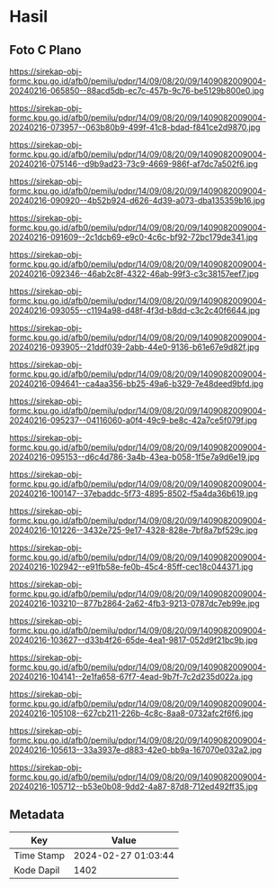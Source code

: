 # Hasil

## Foto C Plano

https://sirekap-obj-formc.kpu.go.id/afb0/pemilu/pdpr/14/09/08/20/09/1409082009004-20240216-065850--88acd5db-ec7c-457b-9c76-be5129b800e0.jpg

https://sirekap-obj-formc.kpu.go.id/afb0/pemilu/pdpr/14/09/08/20/09/1409082009004-20240216-073957--063b80b9-499f-41c8-bdad-f841ce2d9870.jpg

https://sirekap-obj-formc.kpu.go.id/afb0/pemilu/pdpr/14/09/08/20/09/1409082009004-20240216-075146--d9b9ad23-73c9-4669-986f-af7dc7a502f6.jpg

https://sirekap-obj-formc.kpu.go.id/afb0/pemilu/pdpr/14/09/08/20/09/1409082009004-20240216-090920--4b52b924-d626-4d39-a073-dba135359b16.jpg

https://sirekap-obj-formc.kpu.go.id/afb0/pemilu/pdpr/14/09/08/20/09/1409082009004-20240216-091609--2c1dcb69-e9c0-4c6c-bf92-72bc179de341.jpg

https://sirekap-obj-formc.kpu.go.id/afb0/pemilu/pdpr/14/09/08/20/09/1409082009004-20240216-092346--46ab2c8f-4322-46ab-99f3-c3c38157eef7.jpg

https://sirekap-obj-formc.kpu.go.id/afb0/pemilu/pdpr/14/09/08/20/09/1409082009004-20240216-093055--c1194a98-d48f-4f3d-b8dd-c3c2c40f6644.jpg

https://sirekap-obj-formc.kpu.go.id/afb0/pemilu/pdpr/14/09/08/20/09/1409082009004-20240216-093905--21ddf039-2abb-44e0-9136-b61e67e9d82f.jpg

https://sirekap-obj-formc.kpu.go.id/afb0/pemilu/pdpr/14/09/08/20/09/1409082009004-20240216-094641--ca4aa356-bb25-49a6-b329-7e48deed9bfd.jpg

https://sirekap-obj-formc.kpu.go.id/afb0/pemilu/pdpr/14/09/08/20/09/1409082009004-20240216-095237--04116060-a0f4-49c9-be8c-42a7ce5f079f.jpg

https://sirekap-obj-formc.kpu.go.id/afb0/pemilu/pdpr/14/09/08/20/09/1409082009004-20240216-095153--d6c4d786-3a4b-43ea-b058-1f5e7a9d6e19.jpg

https://sirekap-obj-formc.kpu.go.id/afb0/pemilu/pdpr/14/09/08/20/09/1409082009004-20240216-100147--37ebaddc-5f73-4895-8502-f5a4da36b619.jpg

https://sirekap-obj-formc.kpu.go.id/afb0/pemilu/pdpr/14/09/08/20/09/1409082009004-20240216-101226--3432e725-9e17-4328-828e-7bf8a7bf529c.jpg

https://sirekap-obj-formc.kpu.go.id/afb0/pemilu/pdpr/14/09/08/20/09/1409082009004-20240216-102942--e91fb58e-fe0b-45c4-85ff-cec18c044371.jpg

https://sirekap-obj-formc.kpu.go.id/afb0/pemilu/pdpr/14/09/08/20/09/1409082009004-20240216-103210--877b2864-2a62-4fb3-9213-0787dc7eb99e.jpg

https://sirekap-obj-formc.kpu.go.id/afb0/pemilu/pdpr/14/09/08/20/09/1409082009004-20240216-103627--d33b4f26-65de-4ea1-9817-052d9f21bc9b.jpg

https://sirekap-obj-formc.kpu.go.id/afb0/pemilu/pdpr/14/09/08/20/09/1409082009004-20240216-104141--2e1fa658-67f7-4ead-9b7f-7c2d235d022a.jpg

https://sirekap-obj-formc.kpu.go.id/afb0/pemilu/pdpr/14/09/08/20/09/1409082009004-20240216-105108--627cb211-226b-4c8c-8aa8-0732afc2f6f6.jpg

https://sirekap-obj-formc.kpu.go.id/afb0/pemilu/pdpr/14/09/08/20/09/1409082009004-20240216-105613--33a3937e-d883-42e0-bb9a-167070e032a2.jpg

https://sirekap-obj-formc.kpu.go.id/afb0/pemilu/pdpr/14/09/08/20/09/1409082009004-20240216-105712--b53e0b08-9dd2-4a87-87d8-712ed492ff35.jpg


## Metadata

| Key        | Value               |
| ---------- | ------------------- |
| Time Stamp | 2024-02-27 01:03:44 |
| Kode Dapil | 1402                |



